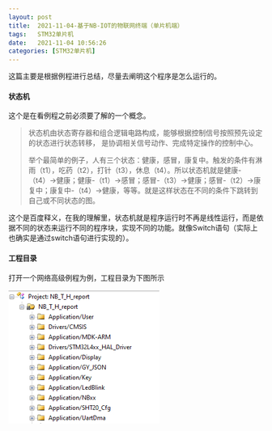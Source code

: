 ```yaml
---
layout: post
title:  2021-11-04-基于NB-IOT的物联网终端（单片机端）
tags:   STM32单片机
date:   2021-11-04 10:56:26
categories: [STM32单片机] 
---
```

这篇主要是根据例程进行总结，尽量去阐明这个程序是怎么运行的。

#### 状态机

这个是在看例程之前必须要了解的一个概念。
> 状态机由状态寄存器和组合逻辑电路构成，能够根据控制信号按照预先设定的状态进行状态转移，
> 是协调相关信号动作、完成特定操作的控制中心。
> 
> 举个最简单的例子，人有三个状态：健康，感冒，康复中。触发的条件有淋雨（t1），吃药（t2），打针（t3），休息（t4）。所以状态机就是健康-（t4）->健康；健康-（t1）->感冒；感冒-（t3）->健康；感冒-（t2）->康复中；康复中-（t4）->健康，等等。就是这样状态在不同的条件下跳转到自己或不同状态的图。

这个是百度释义，在我的理解里，状态机就是程序运行时不再是线性运行，而是依据不同的状态来运行不同的程序块，实现不同的功能。就像Switch语句（实际上也确实是通过switch语句进行实现的）。

#### 工程目录
打开一个网络高级例程为例，工程目录为下图所示

![工程目录](./images/工程目录.jpg)
